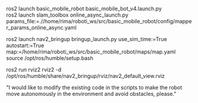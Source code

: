 ros2 launch basic_mobile_robot basic_mobile_bot_v4.launch.py                                                                                                                                                                                                   
ros2 launch slam_toolbox online_async_launch.py params_file:=.//home/rima/roboti_ws/src/basic_mobile_robot/config/mapper_params_online_async.yaml
 
ros2 launch nav2_bringup bringup_launch.py use_sim_time:=True autostart:=True map:=/home/rima/roboti_ws/src/basic_mobile_robot/maps/map.yaml                                                                                                
source /opt/ros/humble/setup.bash                                                                                                                                                                                                                                                                                                                                                                                               
                                                 
ros2 run rviz2 rviz2 -d /opt/ros/humble/share/nav2_bringup/rviz/nav2_default_view.rviz                                                                                                                                   

"I would like to modify the existing code in the scripts to make the robot move autonomously in the environment and avoid obstacles, please."







